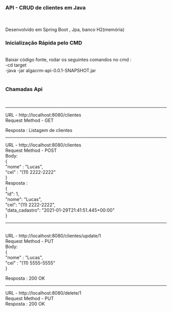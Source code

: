 <h3><b> API - CRUD de clientes em Java </b> </h3>
<br>
<br>
Desenvolvido em Spring Boot , Jpa, banco H2(memória) <br>

<h3> <b> Inicialização Rápida pelo CMD </b>  </h3><br> 
 Baixar código fonte, rodar os seguintes comandos no cmd : <br>
  -cd target 
  <br>
  -java -jar algacrm-api-0.0.1-SNAPSHOT.jar
  <br>
  
  
<br>
<h3> <b> Chamadas Api </b>  </h3>
 <br>

-----
URL - http://localhost:8080/clientes <br>
Request Method - GET <br>

Resposta : Listagem de clientes <br>

-----

URL - http://localhost:8080/clientes  <br>
Request Method - POST <br>
Body: <br>
{ <br>
    "nome" : "Lucas", <br>
    "cel" : "(11) 2222-2222" <br>
}
<br>
Resposta :  <br>
{  <br>
    "id": 1, <br>
    "nome": "Lucas", <br>
    "cel": "(11) 2222-2222", <br>
    "data_cadastro": "2021-01-29T21:41:51.445+00:00" <br>
} 

------
<br>
URL - http://localhost:8080/clientes/update/1 <br>
Request Method - PUT <br>
Body: <br>
{ <br>
    "nome" : "Lucas", <br>
    "cel" : "(11) 5555-5555"<br>
}
<br>

Resposta : 200 OK <br>

------ 

URL - http://localhost:8080/delete/1  <br>
Request Method - PUT <br>
Resposta : 200 OK <br>

